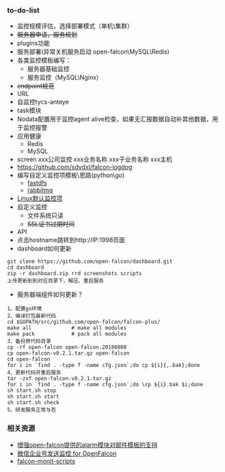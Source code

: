 ### to-do-list
- 监控规模评估，选择部署模式（单机\集群）
- ~~服务器申请，服务规划~~
- plugins功能
- 服务部署(异常关机服务启动 open-falcon\MySQL\Redis\)
- 各类监控模板编写：
  - 服务器基础监控
  - 服务监控（MySQL\Nginx）
- ~~endpoint规范~~
- URL
- 自监控tycs-anteye
- task模块
- Nodata配置用于监控agent alive检查，如果无汇报数据自动补其他数据，用于监控报警
- 应用健康
  - Redis
  - MySQL
- screen
  xxx公司监控
  xxx业务名称
  xxx子业务名称
  xxx主机
- https://github.com/sdvdxl/falcon-logdog
- 编写自定义监控项模板\思路(python\go)
  - [fastdfs](https://github.com/zzlyzq/openfalcon-agent-fastdfs)
  - [rabbitmq](https://github.com/barryz/rabbitmq-monitor)
- [Linux默认监控项](https://github.com/open-falcon/book/blob/master/en_0_2/faq/linux-metrics.md)
- 自定义监控
  - 文件系统只读
  - ~~SSL证书过期时间~~
- API
- 点击hostname跳转到http://IP:1998页面
- dashboard如何更新
```
git clone https://github.com/open-falcon/dashboard.git
cd dashboard
zip -r dashboard.zip rrd screenshots scripts
上传更新到到对应目录下，解压、重启服务
```
- 服务器端组件如何更新？
```
1、配置go环境
2、编译打包最新代码
cd $GOPATH/src/github.com/open-falcon/falcon-plus/
make all             # make all modules
make pack            # pack all modules
3、备份原代码目录
cp -rf open-falcon open-falcon.20180808
cp open-falcon-v0.2.1.tar.gz open-falcon
cd open-falcon
for i in `find . -type f -name cfg.json`;do cp ${i}{,.bak};done
4、更新代码并重启服务
tar -zxf open-falcon-v0.2.1.tar.gz
for i in `find . -type f -name cfg.json`;do \cp ${i}.bak $i;done
sh start.sh stop
sh start.sh start
sh start.sh check
5、研发服务正常与否
```


### 相关资源
- [增强open-falcon提供的alarm模块对邮件模板的支持](https://github.com/mircoteam/mailtemplate)
- [微信企业号发送监控 for OpenFalcon](https://github.com/Yanjunhui/chat)
- [falcon-monit-scripts](https://github.com/iambocai/falcon-monit-scripts)


